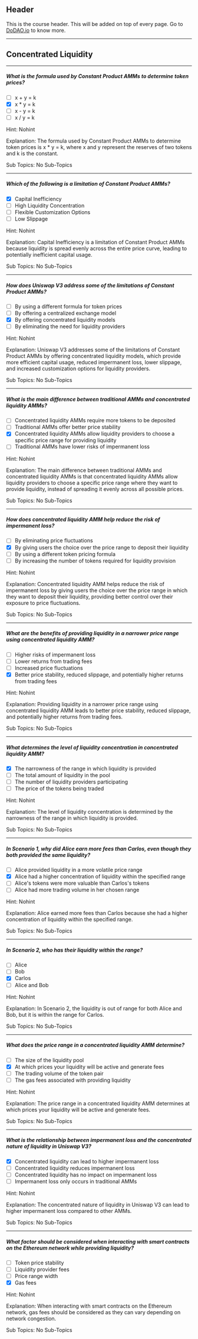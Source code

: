 ## Header
This is the course header. This will be added on top of every page. Go to [DoDAO.io](https://www.dodao.io) to know more.

 ---
 
 ## Concentrated Liquidity
 
 
---

##### What is the formula used by Constant Product AMMs to determine token prices?  

- [ ]  x + y = k
- [x]  x * y = k
- [ ]  x - y = k
- [ ]  x / y = k
  
Hint: Nohint
         
Explanation: The formula used by Constant Product AMMs to determine token prices is x * y = k, where x and y represent the reserves of two tokens and k is the constant.

Sub Topics: No Sub-Topics
 

---

##### Which of the following is a limitation of Constant Product AMMs?  

- [x]  Capital Inefficiency
- [ ]  High Liquidity Concentration
- [ ]  Flexible Customization Options
- [ ]  Low Slippage
  
Hint: Nohint
         
Explanation: Capital Inefficiency is a limitation of Constant Product AMMs because liquidity is spread evenly across the entire price curve, leading to potentially inefficient capital usage.

Sub Topics: No Sub-Topics
 

---

##### How does Uniswap V3 address some of the limitations of Constant Product AMMs?  

- [ ]  By using a different formula for token prices
- [ ]  By offering a centralized exchange model
- [x]  By offering concentrated liquidity models
- [ ]  By eliminating the need for liquidity providers
  
Hint: Nohint
         
Explanation: Uniswap V3 addresses some of the limitations of Constant Product AMMs by offering concentrated liquidity models, which provide more efficient capital usage, reduced impermanent loss, lower slippage, and increased customization options for liquidity providers.

Sub Topics: No Sub-Topics
 

---

##### What is the main difference between traditional AMMs and concentrated liquidity AMMs?  

- [ ]  Concentrated liquidity AMMs require more tokens to be deposited
- [ ]  Traditional AMMs offer better price stability
- [x]  Concentrated liquidity AMMs allow liquidity providers to choose a specific price range for providing liquidity
- [ ]  Traditional AMMs have lower risks of impermanent loss
  
Hint: Nohint
         
Explanation: The main difference between traditional AMMs and concentrated liquidity AMMs is that concentrated liquidity AMMs allow liquidity providers to choose a specific price range where they want to provide liquidity, instead of spreading it evenly across all possible prices.

Sub Topics: No Sub-Topics
 

---

##### How does concentrated liquidity AMM help reduce the risk of impermanent loss?  

- [ ]  By eliminating price fluctuations
- [x]  By giving users the choice over the price range to deposit their liquidity
- [ ]  By using a different token pricing formula
- [ ]  By increasing the number of tokens required for liquidity provision
  
Hint: Nohint
         
Explanation: Concentrated liquidity AMM helps reduce the risk of impermanent loss by giving users the choice over the price range in which they want to deposit their liquidity, providing better control over their exposure to price fluctuations.

Sub Topics: No Sub-Topics
 

---

##### What are the benefits of providing liquidity in a narrower price range using concentrated liquidity AMM?  

- [ ]  Higher risks of impermanent loss
- [ ]  Lower returns from trading fees
- [ ]  Increased price fluctuations
- [x]  Better price stability, reduced slippage, and potentially higher returns from trading fees
  
Hint: Nohint
         
Explanation: Providing liquidity in a narrower price range using concentrated liquidity AMM leads to better price stability, reduced slippage, and potentially higher returns from trading fees.

Sub Topics: No Sub-Topics
 

---

##### What determines the level of liquidity concentration in concentrated liquidity AMM?  

- [x]  The narrowness of the range in which liquidity is provided
- [ ]  The total amount of liquidity in the pool
- [ ]  The number of liquidity providers participating
- [ ]  The price of the tokens being traded
  
Hint: Nohint
         
Explanation: The level of liquidity concentration is determined by the narrowness of the range in which liquidity is provided.

Sub Topics: No Sub-Topics
 

---

##### In Scenario 1, why did Alice earn more fees than Carlos, even though they both provided the same liquidity?  

- [ ]  Alice provided liquidity in a more volatile price range
- [x]  Alice had a higher concentration of liquidity within the specified range
- [ ]  Alice's tokens were more valuable than Carlos's tokens
- [ ]  Alice had more trading volume in her chosen range
  
Hint: Nohint
         
Explanation: Alice earned more fees than Carlos because she had a higher concentration of liquidity within the specified range.

Sub Topics: No Sub-Topics
 

---

##### In Scenario 2, who has their liquidity within the range?  

- [ ]  Alice
- [ ]  Bob
- [x]  Carlos
- [ ]  Alice and Bob
  
Hint: Nohint
         
Explanation: In Scenario 2, the liquidity is out of range for both Alice and Bob, but it is within the range for Carlos.

Sub Topics: No Sub-Topics
 

---

##### What does the price range in a concentrated liquidity AMM determine?  

- [ ]  The size of the liquidity pool
- [x]  At which prices your liquidity will be active and generate fees
- [ ]  The trading volume of the token pair
- [ ]  The gas fees associated with providing liquidity
  
Hint: Nohint
         
Explanation: The price range in a concentrated liquidity AMM determines at which prices your liquidity will be active and generate fees.

Sub Topics: No Sub-Topics
 

---

##### What is the relationship between impermanent loss and the concentrated nature of liquidity in Uniswap V3?  

- [x]  Concentrated liquidity can lead to higher impermanent loss
- [ ]  Concentrated liquidity reduces impermanent loss
- [ ]  Concentrated liquidity has no impact on impermanent loss
- [ ]  Impermanent loss only occurs in traditional AMMs
  
Hint: Nohint
         
Explanation: The concentrated nature of liquidity in Uniswap V3 can lead to higher impermanent loss compared to other AMMs.

Sub Topics: No Sub-Topics
 

---

##### What factor should be considered when interacting with smart contracts on the Ethereum network while providing liquidity?  

- [ ]  Token price stability
- [ ]  Liquidity provider fees
- [ ]  Price range width
- [x]  Gas fees
  
Hint: Nohint
         
Explanation: When interacting with smart contracts on the Ethereum network, gas fees should be considered as they can vary depending on network congestion.

Sub Topics: No Sub-Topics
 
